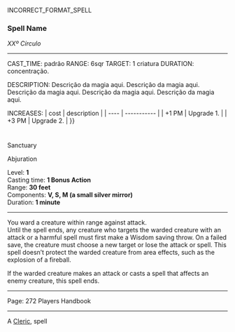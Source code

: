 INCORRECT_FORMAT_SPELL
### Spell Name

_XXº Círculo_

---

CAST_TIME: padrão
RANGE: 6sqr
TARGET: 1 criatura
DURATION: concentração.

DESCRIPTION:
Descrição da magia aqui. Descrição da magia aqui. Descrição da magia aqui. Descrição da magia aqui. Descrição da magia aqui.

INCREASES:
| cost | description |
| ---- | ----------- |
| +1 PM | Upgrade 1. |
| +3 PM | Upgrade 2. |
}}

#

Sanctuary

Abjuration

Level: **1**  
Casting time: **1 Bonus Action**  
Range: **30 feet**  
Components: **V, S, M (a small silver mirror)**  
Duration: **1 minute**

---

You ward a creature within range against attack.  
Until the spell ends, any creature who targets the warded creature with an attack or a harmful spell must first make a Wisdom saving throw. On a failed save, the creature must choose a new target or lose the attack or spell. This spell doesn’t protect the warded creature from area effects, such as the explosion of a fireball.

If the warded creature makes an attack or casts a spell that affects an enemy creature, this spell ends.

---

Page: 272 Players Handbook

---

A [Cleric](https://www.dnd-spells.com/spells/class/Cleric), spell
